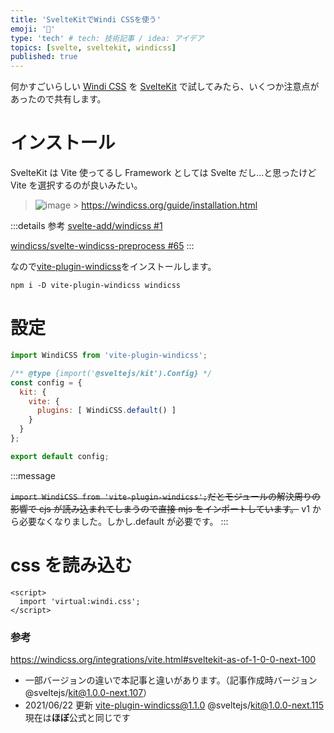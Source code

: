 ```yaml
---
title: 'SvelteKitでWindi CSSを使う'
emoji: '🌟'
type: 'tech' # tech: 技術記事 / idea: アイデア
topics: [svelte, sveltekit, windicss]
published: true
---
```


何かすごいらしい [Windi CSS](https://windicss.org/) を [SvelteKit](https://kit.svelte.dev/) で試してみたら、いくつか注意点があったので共有します。

# インストール

SvelteKit は Vite 使ってるし Framework としては Svelte だし...と思ったけど Vite を選択するのが良いみたい。

> ![image](https://user-images.githubusercontent.com/38714187/118356010-2c790e00-b5ae-11eb-92da-74b6e546e8ba.png) > https://windicss.org/guide/installation.html

:::details 参考
[svelte-add/windicss #1](https://github.com/svelte-add/windicss/issues/1)

[windicss/svelte-windicss-preprocess #65](https://github.com/windicss/svelte-windicss-preprocess/issues/65)
:::

なので[vite-plugin-windicss](https://windicss.org/integrations/vite.html)をインストールします。

```shell
npm i -D vite-plugin-windicss windicss
```

# 設定

```js:svelte.config.js
import WindiCSS from 'vite-plugin-windicss';

/** @type {import('@sveltejs/kit').Config} */
const config = {
  kit: {
    vite: {
      plugins: [ WindiCSS.default() ]
    }
  }
};

export default config;
```

:::message

~~`import WindiCSS from 'vite-plugin-windicss';`だとモジュールの解決周りの影響で cjs が読み込まれてしまうので直接 mjs をインポートしています。~~
v1 から必要なくなりました。しかし.default が必要です。
:::

# css を読み込む

```js:src/routes/__layout.svelte
<script>
  import 'virtual:windi.css';
</script>
```

### 参考

https://windicss.org/integrations/vite.html#sveltekit-as-of-1-0-0-next-100

- 一部バージョンの違いで本記事と違いがあります。（記事作成時バージョン @sveltejs/kit@1.0.0-next.107）
- 2021/06/22 更新 vite-plugin-windicss@1.1.0 @sveltejs/kit@1.0.0-next.115 現在は**ほぼ**公式と同じです
